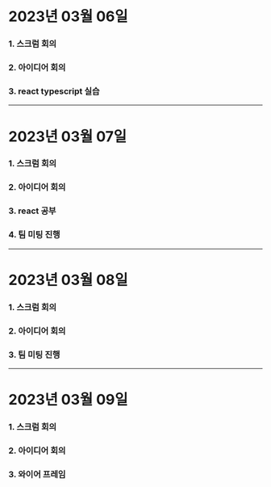 # 2023년 03월 06일

### 1. 스크럼 회의

### 2. 아이디어 회의

### 3. react typescript 실습

---

# 2023년 03월 07일

### 1. 스크럼 회의

### 2. 아이디어 회의

### 3. react 공부

### 4. 팀 미팅 진행

---

# 2023년 03월 08일

### 1. 스크럼 회의

### 2. 아이디어 회의

### 3. 팀 미팅 진행

---

# 2023년 03월 09일

### 1. 스크럼 회의

### 2. 아이디어 회의

### 3. 와이어 프레임
